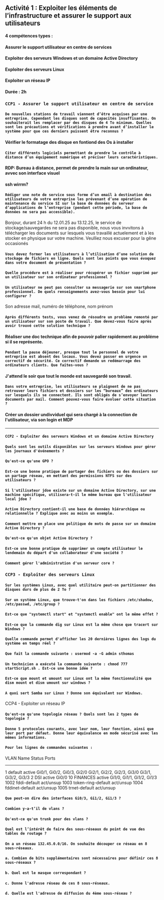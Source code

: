 ## Activité 1 : Exploiter les éléments de l’infrastructure et assurer le support aux utilisateurs

#### 4 compétences types :
#### Assurer le support utilisateur en centre de services
#### Exploiter des serveurs Windows et un domaine Active Directory
#### Exploiter des serveurs Linux
#### Exploiter un réseau IP


#### Durée : 2h


### `CCP1 - Assurer le support utilisateur en centre de service`

#### `De nouvelles stations de travail viennent d’être acquises par une entreprise. Cependant les disques sont de capacités insuffisantes. On souhaiterait les remplacer par des disques de 4 To minimum. Quelles sont les précautions et vérifications à prendre avant d’installer le système pour que ces derniers puissent être reconnus ?`

#### Vérifier le formatage des disque en fontiond des Os à installer



#### `Citer différents logiciels permettant de prendre le contrôle à distance d’un équipement numérique et préciser leurs caractéristiques.`

#### RDP: Bureau à distance, permet de prendre la main sur un ordinateur, avvec son interface visuel
#### ssh wirrm?




#### `Rédiger une note de service sous forme d’un email à destination des utilisateurs de votre entreprise les prévenant d’une opération de maintenance du service SI sur la base de données du serveur d’applications de l’entreprise (pendant cette période, la base de données ne sera pas accessible).`
Bonjour, 
durant 24 h du 12.01.25 au 13.12.25, le service de stockage/sauvegardes ne sera pas disponible, nous vous invvitons à télécharger les documents sur lesquels vous travaillé actuelement et à les stocker en physique sur votre machine.
Veulliez nous excuser pour la gêne occasionés


#### `Vous devez former les utilisateurs à l’utilisation d’une solution de stockage de fichiers en ligne. Quels sont les points que vous évoquez dans votre document de présentation ?`





#### `Quelle procédure est à réaliser pour récupérer un fichier supprimé par un utilisateur sur son ordinateur professionnel ?`





#### `Un utilisateur ne peut pas consulter sa messagerie sur son smartphone professionnel. De quels renseignements avez-vous besoin pour lui configurer ?`
Son adresse mail, numéro de téléphone, nom prénom





#### `Après différents tests, vous venez de résoudre un problème remonté par un utilisateur sur son poste de travail. Que devez-vous faire après avoir trouvé cette solution technique ?`
#### Réaliser une doc technique afin de pouvoir palier rapidement au probléme si il se représente.






#### `Pendant la pause déjeuner, presque tout le personnel de votre entreprise est absent des locaux. Vous devez passer en urgence un correctif de sécurité. Ce correctif demande un redémarrage des ordinateurs clients. Que faites-vous ?`
#### J'attend le soir que tout le monde est sauvegardé son travail.






#### `Dans votre entreprise, les utilisateurs se plaignent de ne pas retrouver leurs fichiers et dossiers sur les “bureaux” des ordinateurs sur lesquels ils se connectent. Ils sont obligés de s’envoyer leurs documents par mail. Comment pouvez-vous faire évoluer cette situation ?`
#### Créer un dossier undivviduel qui sera chargé à la connection de l'utilisateur, via son login et MDP

***

#### `CCP2 - Exploiter des serveurs Windows et un domaine Active Directory`

#### `Quels sont les outils disponibles sur les serveurs Windows pour gérer les journaux d'événements ?`




#### `Qu'est-ce qu'une GPO ?`

#### `Est-ce une bonne pratique de partager des fichiers ou des dossiers sur un partage réseau, en mettant des permissions NTFS sur des utilisateurs ?`

#### `Si l'utilisateur jdoe existe sur un domaine Active Directory, sur une machine spécifique, utilisera-t-il le même bureau que l'utilisateur local jdoe ?`

#### `Active Directory contient-il une base de données hiérarchique ou relationnelle ? Explique avec au moins un exemple.`

#### `Comment mettre en place une politique de mots de passe sur un domaine Active Directory ?`

#### `Qu'est-ce qu'un objet Active Directory ?`

#### `Est-ce une bonne pratique de supprimer un compte utilisateur le lendemain du départ d'un collaborateur d'une société ?`

#### `Comment gérer l'administration d'un serveur core ?`


### `CCP3 - Exploiter des serveurs Linux`

#### `Sur les systèmes Linux, avec quel utilitaire peut-on partitionner des disques durs de plus de 2 To ?`

#### `Sur un système Linux, que trouve-t'on dans les fichiers /etc/shadow, /etc/passwd, /etc/group ?`

#### `Est-ce que "systemctl start" et "systemctl enable" ont le même effet ?`

#### `Est-ce que la commande dig sur Linux est la même chose que tracert sur Windows ?`

#### `Quelle commande permet d'afficher les 20 dernières lignes des logs du système en temps réel ?`

#### `Que fait la commande suivante : usermod -a -G admin sthomas`

#### `Un technicien a exécuté la commande suivante : chmod 777 startScript.sh . Est-ce une bonne idée ?`

#### `Est-ce que mount et umount sur Linux ont la même fonctionnalité que dism mount et dism umount sur windows ?`

#### `A quoi sert Samba sur Linux ? Donne son équivalent sur Windows.`


CCP4 - Exploiter un réseau IP

#### `Qu'est-ce qu'une topologie réseau ? Quels sont les 2 types de topologie ?`

#### `Donne 5 protocoles courants, avec leur nom, leur fonction, ainsi que leur port par défaut. Donne leur équivalence en mode sécurisé avec les mêmes informations.`

#### `Pour les lignes de commandes suivantes :`


VLAN Name                              Status      Ports
----      -------------------------------- ---------     -------------------------------
1         default                             active      Gi0/1, Gi0/2, Gi0/3, Gi2/0
                                                                  Gi2/1, Gi2/2, Gi2/3, Gi3/0
                                                                  Gi3/1, Gi3/2, Gi3/3
2         DSI                                 active       Gi0/0
10       FINANCES                     active       Gi1/0, Gi1/1, Gi1/2, Gi1/3
1002   fddi-default                     act/unsup 
1003   token-ring-default           act/unsup 
1004   fddinet-default                act/unsup 
1005   trnet-default                    act/unsup

#### `Que peut-on dire des interfaces Gi0/3, Gi1/2, Gi1/3 ?`
#### `Combien y-a-t’il de vlans ?`

#### `Qu'est-ce qu'un trunk pour des vlans ?`

#### `Quel est l’intérêt de faire des sous-réseaux du point de vue des tables de routage ?`

#### `On a un réseau 132.45.0.0/16. On souhaite découper ce réseau en 8 sous-réseaux.`
#### `a. Combien de bits supplémentaires sont nécessaires pour définir ces 8 sous-réseaux ?`
#### `b. Quel est le masque correspondant ?`
#### `c. Donne l'adresse réseau de ces 8 sous-réseaux.`
#### `d. Quelle est l'adresse de diffusion du 4ème sous-réseau ?`



